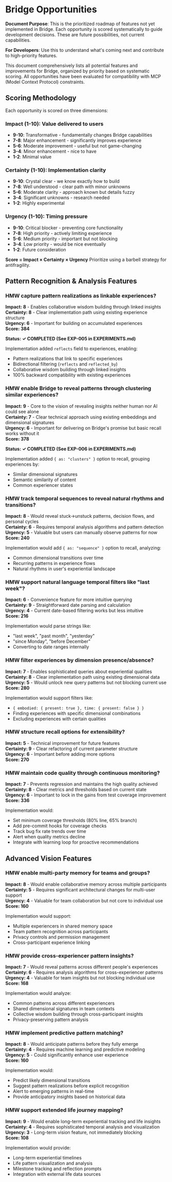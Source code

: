 # Bridge Opportunities

**Document Purpose**: This is the prioritized roadmap of features not yet implemented in Bridge. Each opportunity is
scored systematically to guide development decisions. These are future possibilities, not current capabilities.

**For Developers**: Use this to understand what's coming next and contribute to high-priority features.

This document comprehensively lists all potential features and improvements for Bridge, organized by priority based on
systematic scoring. All opportunities have been evaluated for compatibility with MCP (Model Context Protocol)
constraints.

## Scoring Methodology

Each opportunity is scored on three dimensions:

### Impact (1-10): Value delivered to users

- **9-10**: Transformative - fundamentally changes Bridge capabilities
- **7-8**: Major enhancement - significantly improves experience
- **5-6**: Moderate improvement - useful but not game-changing
- **3-4**: Minor enhancement - nice to have
- **1-2**: Minimal value

### Certainty (1-10): Implementation clarity

- **9-10**: Crystal clear - we know exactly how to build
- **7-8**: Well understood - clear path with minor unknowns
- **5-6**: Moderate clarity - approach known but details fuzzy
- **3-4**: Significant unknowns - research needed
- **1-2**: Highly experimental

### Urgency (1-10): Timing pressure

- **9-10**: Critical blocker - preventing core functionality
- **7-8**: High priority - actively limiting experience
- **5-6**: Medium priority - important but not blocking
- **3-4**: Low priority - would be nice eventually
- **1-2**: Future consideration

**Score = Impact × Certainty × Urgency**
Prioritize using a barbell strategy for antifragility.

## Pattern Recognition & Analysis Features

### HMW capture pattern realizations as linkable experiences?

**Impact: 8** - Enables collaborative wisdom building through linked insights  
**Certainty: 8** - Clear implementation path using existing experience structure  
**Urgency: 6** - Important for building on accumulated experiences  
**Score: 384**

**Status: ✓ COMPLETED (See EXP-005 in EXPERIMENTS.md)**

Implementation added `reflects` field to experiences, enabling:

- Pattern realizations that link to specific experiences
- Bidirectional filtering (`reflects` and `reflected_by`)
- Collaborative wisdom building through linked insights
- 100% backward compatibility with existing experiences

### HMW enable Bridge to reveal patterns through clustering similar experiences?

**Impact: 9** - Core to the vision of revealing insights neither human nor AI could see alone  
**Certainty: 7** - Clear technical approach using existing embeddings and dimensional signatures  
**Urgency: 6** - Important for delivering on Bridge's promise but basic recall works without it  
**Score: 378**

**Status: ✓ COMPLETED (See EXP-006 in EXPERIMENTS.md)**

Implementation added `{ as: "clusters" }` option to recall, grouping experiences by:

- Similar dimensional signatures
- Semantic similarity of content
- Common experiencer states

### HMW track temporal sequences to reveal natural rhythms and transitions?

**Impact: 8** - Would reveal stuck→unstuck patterns, decision flows, and personal cycles  
**Certainty: 6** - Requires temporal analysis algorithms and pattern detection  
**Urgency: 5** - Valuable but users can manually observe patterns for now  
**Score: 240**

Implementation would add `{ as: "sequence" }` option to recall, analyzing:

- Common dimensional transitions over time
- Recurring patterns in experience flows
- Natural rhythms in user's experiential landscape


### HMW support natural language temporal filters like "last week"?

**Impact: 6** - Convenience feature for more intuitive querying  
**Certainty: 9** - Straightforward date parsing and calculation  
**Urgency: 4** - Current date-based filtering works but less intuitive  
**Score: 216**

Implementation would parse strings like:

- "last week", "past month", "yesterday"
- "since Monday", "before December"
- Converting to date ranges internally

### HMW filter experiences by dimension presence/absence?

**Impact: 7** - Enables sophisticated queries about experiential qualities  
**Certainty: 8** - Clear implementation path using existing dimensional data  
**Urgency: 5** - Would unlock new query patterns but not blocking current use  
**Score: 280**

Implementation would support filters like:

- `{ embodied: { present: true }, time: { present: false } }`
- Finding experiences with specific dimensional combinations
- Excluding experiences with certain qualities

### HMW structure recall options for extensibility?

**Impact: 5** - Technical improvement for future features  
**Certainty: 9** - Clear refactoring of current parameter structure  
**Urgency: 6** - Important before adding more options  
**Score: 270**

### HMW maintain code quality through continuous monitoring?

**Impact: 7** - Prevents regression and maintains the high quality achieved  
**Certainty: 8** - Clear metrics and thresholds based on current state  
**Urgency: 6** - Important to lock in the gains from test coverage improvement  
**Score: 336**

Implementation would:

- Set minimum coverage thresholds (80% line, 65% branch)
- Add pre-commit hooks for coverage checks
- Track bug fix rate trends over time
- Alert when quality metrics decline
- Integrate with learning loop for proactive recommendations

## Advanced Vision Features

### HMW enable multi-party memory for teams and groups?

**Impact: 8** - Would enable collaborative memory across multiple participants  
**Certainty: 5** - Requires significant architectural changes for multi-user support  
**Urgency: 4** - Valuable for team collaboration but not core to individual use  
**Score: 160**

Implementation would support:

- Multiple experiencers in shared memory space
- Team pattern recognition across participants
- Privacy controls and permission management
- Cross-participant experience linking

### HMW provide cross-experiencer pattern insights?

**Impact: 7** - Would reveal patterns across different people's experiences  
**Certainty: 6** - Requires analysis algorithms for cross-experiencer patterns  
**Urgency: 4** - Valuable for team insights but not blocking individual use  
**Score: 168**

Implementation would analyze:

- Common patterns across different experiencers
- Shared dimensional signatures in team contexts
- Collective wisdom building through cross-participant insights
- Privacy-preserving pattern analysis

### HMW implement predictive pattern matching?

**Impact: 8** - Would anticipate patterns before they fully emerge  
**Certainty: 4** - Requires machine learning and predictive modeling  
**Urgency: 5** - Could significantly enhance user experience  
**Score: 160**

Implementation would:

- Predict likely dimensional transitions
- Suggest pattern realizations before explicit recognition
- Alert to emerging patterns in real-time
- Provide anticipatory insights based on historical data

### HMW support extended life journey mapping?

**Impact: 9** - Would enable long-term experiential tracking and life insights  
**Certainty: 4** - Requires sophisticated temporal analysis and visualization  
**Urgency: 3** - Long-term vision feature, not immediately blocking  
**Score: 108**

Implementation would provide:

- Long-term experiential timelines
- Life pattern visualization and analysis
- Milestone tracking and reflection prompts
- Integration with external life data sources
